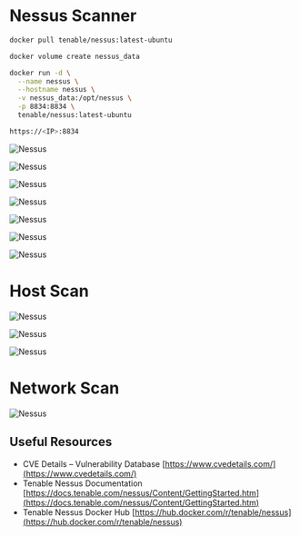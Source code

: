 # Nessus Scanner

```sh
docker pull tenable/nessus:latest-ubuntu

docker volume create nessus_data

docker run -d \
  --name nessus \
  --hostname nessus \
  -v nessus_data:/opt/nessus \
  -p 8834:8834 \
  tenable/nessus:latest-ubuntu

https://<IP>:8834
```

![Nessus](/Vulnerability/Nessus/assets/01.png)

![Nessus](/Vulnerability/Nessus/assets/02.png)

![Nessus](/Vulnerability/Nessus/assets/03.png)

![Nessus](/Vulnerability/Nessus/assets/04.png)

![Nessus](/Vulnerability/Nessus/assets/05.png)

![Nessus](/Vulnerability/Nessus/assets/06.png)

![Nessus](/Vulnerability/Nessus/assets/07.png)

# Host Scan

![Nessus](/Vulnerability/Nessus/assets/08.png)

![Nessus](/Vulnerability/Nessus/assets/09.png)

![Nessus](/Vulnerability/Nessus/assets/10.png)

# Network Scan

![Nessus](/Vulnerability/Nessus/assets/11.png)

## Useful Resources

- CVE Details – Vulnerability Database [https://www.cvedetails.com/](https://www.cvedetails.com/)
- Tenable Nessus Documentation [https://docs.tenable.com/nessus/Content/GettingStarted.htm](https://docs.tenable.com/nessus/Content/GettingStarted.htm)
- Tenable Nessus Docker Hub [https://hub.docker.com/r/tenable/nessus](https://hub.docker.com/r/tenable/nessus)
